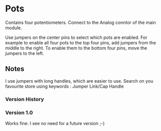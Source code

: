 Pots
====

Contains four potentiometers. Connect to the Analog conntor of the main module.

Use jumpers on the center pins to select which pots are enabled.
For example to enable all four pots to the top four pins, add jumpers from the middle to the right.
To enable them to the bottom four pins, move the jumpers to the left.

## Notes

I use jumpers with long handles, which are easier to use.
Search on you favourite store using keywords : Jumper Link/Cap Handle

### Version History

### Version 1.0

Works fine. I see no need for a future version ;-)
